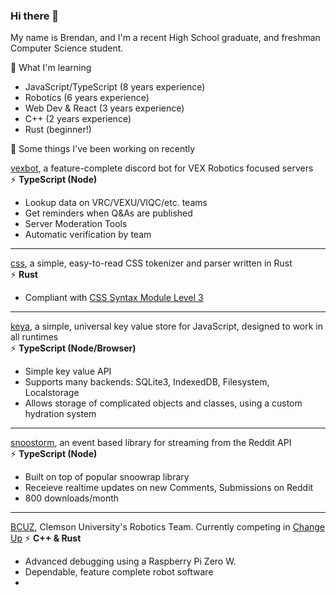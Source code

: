 ### Hi there 👋

My name is Brendan, and I'm a recent High School graduate, and freshman Computer Science student.

🌱 What I'm learning

- JavaScript/TypeScript (8 years experience)
- Robotics (6 years experience)
- Web Dev & React (3 years experience)
- C++ (2 years experience)
- Rust (beginner!)


🔭 Some things I've been working on recently

[vexbot](https://github.com/MayorMonty/vexbot), a feature-complete discord bot for VEX Robotics focused servers<br />
⚡ **TypeScript (Node)** <br />
- Lookup data on VRC/VEXU/VIQC/etc. teams
- Get reminders when Q&As are published
- Server Moderation Tools
- Automatic verification by team

<hr />

[css](https://github.com/MayorMonty/css), a simple, easy-to-read CSS tokenizer and parser written in Rust<br />
⚡ **Rust** <br />
- Compliant with [CSS Syntax Module Level 3](https://www.w3.org/TR/css-syntax-3/) 

<hr />

[keya](https://github.com/MayorMonty/keya), a simple, universal key value store for JavaScript, designed to work in all runtimes<br />
⚡ **TypeScript (Node/Browser)** <br />
- Simple key value API
- Supports many backends: SQLite3, IndexedDB, Filesystem, Localstorage
- Allows storage of complicated objects and classes, using a custom hydration system

<hr />

[snoostorm](https://github.com/MayorMonty/snoostorm), an event based library for streaming from the Reddit API<br />
⚡ **TypeScript (Node)** <br />
- Built on top of popular snoowrap library
- Receieve realtime updates on new Comments, Submissions on Reddit
- 800 downloads/month

<hr />

[BCUZ](https://github.com/MayorMonty/BCUZRobotics), Clemson University's Robotics Team. Currently competing in [Change Up](https://www.youtube.com/watch?v=Hxs0q9UoMDQ)
⚡ **C++ & Rust** <br />
- Advanced debugging using a Raspberry Pi Zero W.
- Dependable, feature complete robot software
- 

